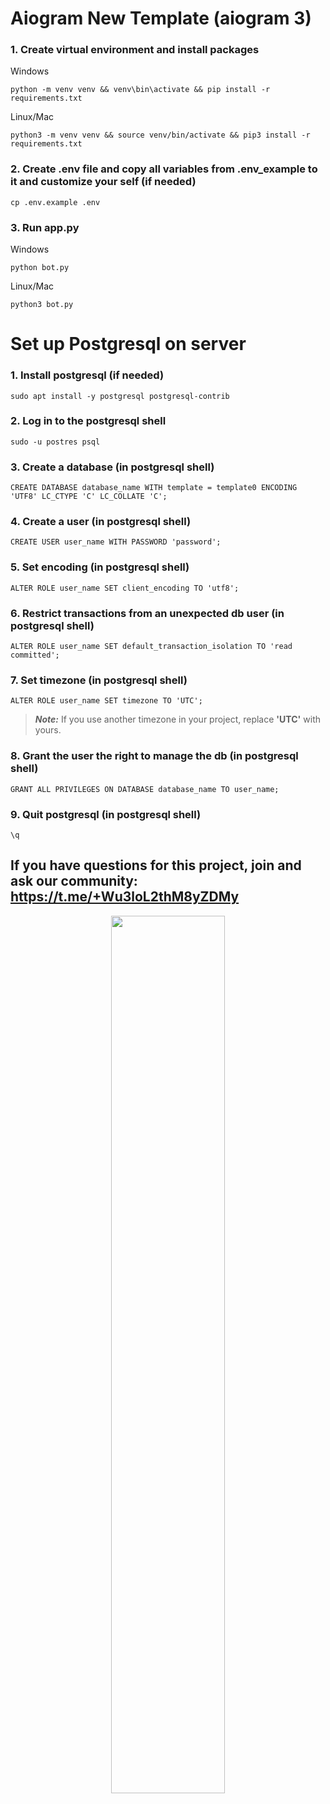 # Aiogram New Template (aiogram 3)

### 1. Create virtual environment and install packages

Windows

```shell
python -m venv venv && venv\bin\activate && pip install -r requirements.txt
```

Linux/Mac

```shell
python3 -m venv venv && source venv/bin/activate && pip3 install -r requirements.txt
```

### 2. Create .env file and copy all variables from .env_example to it and customize your self (if needed)

```shell
cp .env.example .env
```

### 3. Run app.py

Windows

```shell
python bot.py
```

Linux/Mac

```shell
python3 bot.py
```

# Set up Postgresql on server

### 1. Install postgresql (if needed)

```shell
sudo apt install -y postgresql postgresql-contrib
```

### 2. Log in to the postgresql shell

```shell
sudo -u postres psql
```

### 3. Create a database (in postgresql shell)

```shell
CREATE DATABASE database_name WITH template = template0 ENCODING 'UTF8' LC_CTYPE 'C' LC_COLLATE 'C';
```

### 4. Create a user (in postgresql shell)

```shell
CREATE USER user_name WITH PASSWORD 'password';
```

### 5. Set encoding (in postgresql shell)

```shell
ALTER ROLE user_name SET client_encoding TO 'utf8';
```

### 6. Restrict transactions from an unexpected db user (in postgresql shell)

```shell
ALTER ROLE user_name SET default_transaction_isolation TO 'read committed';
```

### 7. Set timezone (in postgresql shell)

```shell
ALTER ROLE user_name SET timezone TO 'UTC';
```

> **_Note:_**  If you use another timezone in your project, replace **'UTC'** with yours.

### 8. Grant the user the right to manage the db (in postgresql shell)

```shell
GRANT ALL PRIVILEGES ON DATABASE database_name TO user_name;
```

### 9. Quit postgresql (in postgresql shell)

```shell
\q
```

## If you have questions for this project, join and ask our community: https://t.me/+Wu3loL2thM8yZDMy

<p align="center">
<img style="width: 60%;" src="https://i.postimg.cc/nzykWKNd/result.gif">
</p>
